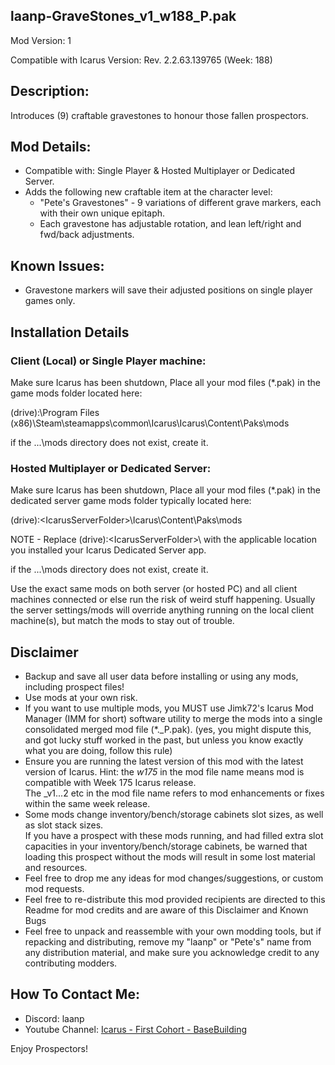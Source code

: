 laanp-GraveStones_v1_w188_P.pak
----------------------------------------------------------------------
Mod Version: 1

Compatible with Icarus Version: Rev. 2.2.63.139765 (Week: 188)

## Description:
Introduces (9) craftable gravestones to honour those fallen prospectors.
 
## Mod Details:
- Compatible with: Single Player & Hosted Multiplayer or Dedicated Server.
- Adds the following new craftable item at the character level:
  - "Pete's Gravestones" - 9 variations of different grave markers, each with their own unique epitaph.
  - Each gravestone has adjustable rotation, and lean left/right and fwd/back adjustments.

## Known Issues:
- Gravestone markers will save their adjusted positions on single player games only.


## Installation Details

### Client (Local) or Single Player machine:
Make sure Icarus has been shutdown, 
Place all your mod files (*.pak) in the game mods folder located here:

(drive):\Program Files (x86)\Steam\steamapps\common\Icarus\Icarus\Content\Paks\mods

if the ...\mods directory does not exist, create it.

### Hosted Multiplayer or Dedicated Server:
Make sure Icarus has been shutdown, 
Place all your mod files (*.pak) in the dedicated server game mods folder typically located here:

(drive):\<IcarusServerFolder>\Icarus\Content\Paks\mods

NOTE - Replace (drive):\<IcarusServerFolder>\ with the applicable location you installed your Icarus Dedicated Server app.

if the ...\mods directory does not exist, create it.

Use the exact same mods on both server (or hosted PC) and all client machines connected or else run the risk of weird stuff happening.
Usually the server settings/mods will override anything running on the local client machine(s), but match the mods to stay out of trouble.


## Disclaimer
- Backup and save all user data before installing or using any mods, including prospect files!
- Use mods at your own risk.
- If you want to use multiple mods, you MUST use Jimk72's Icarus Mod Manager (IMM for short) software utility to merge the mods into a single consolidated merged mod file (*._P.pak).
  (yes, you might dispute this, and got lucky stuff worked in the past, but unless you know exactly what you are doing, follow this rule)  
- Ensure you are running the latest version of this mod with the latest version of Icarus.  Hint: the _w175_ in the mod file name means mod is compatible with Week 175 Icarus release.  
  The _v1...2 etc in the mod file name refers to mod enhancements or fixes within the same week release. 
- Some mods change inventory/bench/storage cabinets slot sizes, as well as slot stack sizes.  
  If you have a prospect with these mods running, and had filled extra slot capacities in your inventory/bench/storage cabinets, be warned that loading this prospect without the mods will result in some lost material and resources. 
- Feel free to drop me any ideas for mod changes/suggestions, or custom mod requests.
- Feel free to re-distribute this mod provided recipients are directed to this Readme for mod credits and are aware of this Disclaimer and Known Bugs
- Feel free to unpack and reassemble with your own modding tools, but if repacking and distributing, remove my "laanp" or "Pete's" name from any distribution material,
   and make sure you acknowledge credit to any contributing modders.

## How To Contact Me:

- Discord: laanp
- Youtube Channel: [Icarus - First Cohort - BaseBuilding](https://www.youtube.com/channel/UCQWq0BjD4mnUkAZgRwwigNQ) 

Enjoy Prospectors!































